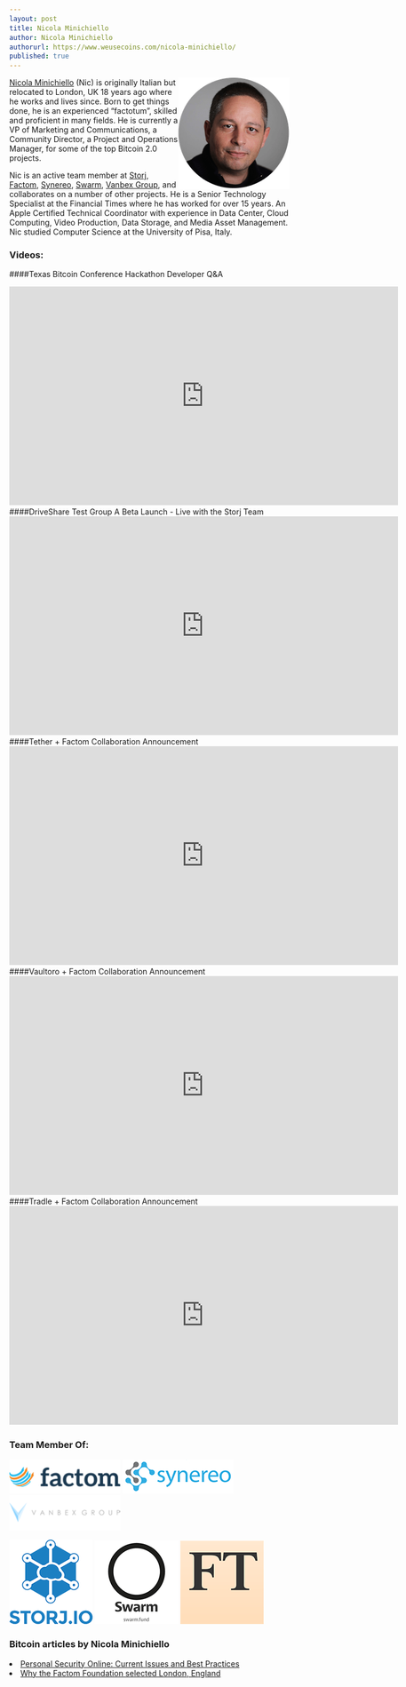 ```yaml
---
layout: post
title: Nicola Minichiello
author: Nicola Minichiello
authorurl: https://www.weusecoins.com/nicola-minichiello/
published: true
---
```

<img src="/images/nicola-minichiello.png" alt="Nicola Minichiello" align="right"><a title="Nicola Minichiello" href="https://twitter.com/colortwits"  target="_blank">Nicola Minichiello</a> (Nic) is originally Italian but relocated to London, UK 18 years ago where he works and lives since. Born to get things done, he is an experienced “factotum”, skilled and proficient in many fields. He is currently a VP of Marketing and Communications, a Community Director, a Project and Operations Manager, for some of the top Bitcoin 2.0 projects. 
<p>
Nic is an active team member at <a href="http://storj.io">Storj</a>, <a href="http://factom.org">Factom</a>, <a href="http://synereo.com">Synereo</a>, <a href="http://swarm.fund">Swarm</a>, <a href="http://vanbex.com">Vanbex Group</a>, and collaborates on a number of other projects. He is a Senior Technology Specialist at the Financial Times where he has worked for over 15 years. An Apple Certified Technical Coordinator with experience in Data Center, Cloud Computing, Video Production, Data Storage, and Media Asset Management. Nic studied Computer Science at the University of Pisa, Italy.
<p>

### Videos:

####Texas Bitcoin Conference Hackathon Developer Q&A
<iframe width="700" height="394" src="https://www.youtube.com/embed/jCeufEk888g" frameborder="0" allowfullscreen></iframe>
####DriveShare Test Group A Beta Launch - Live with the Storj Team
<iframe width="700" height="394" src="https://www.youtube.com/embed/BiTFmhKk4ow" frameborder="0" allowfullscreen></iframe>
####Tether + Factom Collaboration Announcement
<iframe width="700" height="394" src="https://www.youtube.com/embed/66cjwAOZoxo" frameborder="0" allowfullscreen></iframe>
####Vaultoro + Factom Collaboration Announcement
<iframe width="700" height="394" src="https://www.youtube.com/embed/ieN2FqNhrrY" frameborder="0" allowfullscreen></iframe>
####Tradle + Factom Collaboration Announcement
<iframe width="700" height="394" src="https://www.youtube.com/embed/3Lpxi262G54" frameborder="0" allowfullscreen></iframe>

### Team Member Of:
<p>
<a href="http://factom.org" align="left" target="_blank"><img
 src="/images/factom_logo_small.png" alt="Factom"
 style="border: 0px solid ; width: 200px;"></a> 
 <a href="http://synereo.com" align="middle" target="_blank"><img
 src="/images/synereo_logo.png" alt="Synereo"
 style="border: 0px solid ; width: 200px;"></a> 
 <a href="http://vanbex.com" align="right" target="_blank"><img
 src="/images/vanbexgroup_logo.png" alt="Vanbex Group"
 style="border: 0px solid ; width: 200px;"></a>
<p>
 <a href="http://storj.io" align="left" target="_blank"><img
 src="/images/storj_logo.png" alt="Storj"
 style="border: 0px solid ; width: 150px;"></a> <a href="http://swarm.fund" align="middle" target="_blank"><img
 src="/images/swarm_logo.png" alt="Swarm"
 style="border: 0px solid ; width: 150px;"></a> <a href="http://ft.com" align="right" target="_blank"><img
 src="/images/ft_logo.png"  alt="Financial Times"
 style="border: 0px solid ; width: 150px;"></a>
 <p>

### Bitcoin articles by Nicola Minichiello
<li><a href="http://blog.storj.io/post/98182880593/personal-security-online-current-issues-and-best" target="_blank">Personal Security Online: Current Issues and Best Practices</a></li>
<li><a href="http://blog.factom.org/post/116834167784/why-the-factom-foundation-selected-london-england" target="_blank">Why the Factom Foundation selected London, England</a></li>
</ul>
